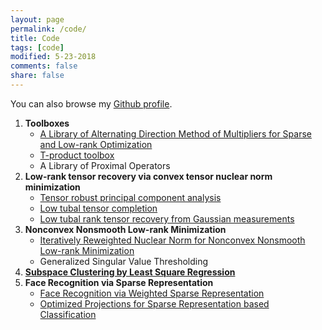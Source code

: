 ```yaml
---
layout: page
permalink: /code/
title: Code
tags: [code]
modified: 5-23-2018
comments: false
share: false
---
```


You can also browse my <a href="https://github.com/canyilu" target="_blank" style="text-decoration:underline;">Github profile</a>.


<ol>
    <li><b> Toolboxes </b>
    <ul>
    <li> <a href="https://github.com/canyilu/LibADMM" class="textlink">A Library of Alternating Direction Method of Multipliers for Sparse and Low-rank Optimization  </a></li>    
    <li> <a href="https://github.com/canyilu/tproduct" class="textlink">T-product toolbox </a></li>
    <li> A Library of Proximal Operators </li>
    </ul>  
    <li><b> Low-rank tensor recovery via convex tensor nuclear norm minimization </b>
    <ul>
    <li> <a href="https://github.com/canyilu/Tensor-Robust-Principal-Component-Analysis-TRPCA" class="textlink">Tensor robust principal component analysis </a></li>       
		<li> <a href="https://github.com/canyilu/tensor-completion-tensor-recovery" class="textlink">Low tubal tensor completion </a></li>
		<li> <a href="https://github.com/canyilu/tensor-completion-tensor-recovery" class="textlink" >Low tubal rank tensor recovery from Gaussian measurements </a></li>
    </ul>
  <li><b> Nonconvex Nonsmooth Low-rank Minimization </b>
    <ul>
    <li> <a href="https://github.com/canyilu/IRNN" class="textlink">Iteratively Reweighted Nuclear Norm for Nonconvex Nonsmooth Low-rank Minimization
 </a></li>
    <li> Generalized Singular Value Thresholding  </li>
      </ul>
  <li><a href="https://github.com/canyilu/LSR" class="textlink"><b> Subspace Clustering by Least Square Regression</b></a>  
	 
  <li><b> Face Recognition via Sparse Representation </b>
	<ul>
		<li> <a href="https://github.com/canyilu/WSRC" class="textlink">Face Recognition via Weighted Sparse Representation </a></li>
		<li> <a href="https://github.com/canyilu/OP-SRC" class="textlink">Optimized Projections for Sparse Representation based Classification
 </a></li>
	</ul>	 
  


